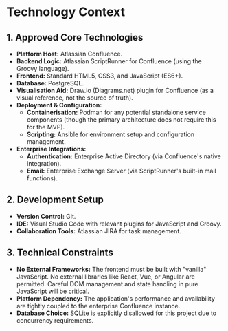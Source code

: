 # Technology Context

## 1. Approved Core Technologies

*   **Platform Host:** Atlassian Confluence.
*   **Backend Logic:** Atlassian ScriptRunner for Confluence (using the Groovy language).
*   **Frontend:** Standard HTML5, CSS3, and JavaScript (ES6+).
*   **Database:** PostgreSQL.
*   **Visualisation Aid:** Draw.io (Diagrams.net) plugin for Confluence (as a visual reference, not the source of truth).
*   **Deployment & Configuration:**
    *   **Containerisation:** Podman for any potential standalone service components (though the primary architecture does not require this for the MVP).
    *   **Scripting:** Ansible for environment setup and configuration management.
*   **Enterprise Integrations:**
    *   **Authentication:** Enterprise Active Directory (via Confluence's native integration).
    *   **Email:** Enterprise Exchange Server (via ScriptRunner's built-in mail functions).

## 2. Development Setup

*   **Version Control:** Git.
*   **IDE:** Visual Studio Code with relevant plugins for JavaScript and Groovy.
*   **Collaboration Tools:** Atlassian JIRA for task management.

## 3. Technical Constraints

*   **No External Frameworks:** The frontend must be built with "vanilla" JavaScript. No external libraries like React, Vue, or Angular are permitted. Careful DOM management and state handling in pure JavaScript will be critical.
*   **Platform Dependency:** The application's performance and availability are tightly coupled to the enterprise Confluence instance.
*   **Database Choice:** SQLite is explicitly disallowed for this project due to concurrency requirements.